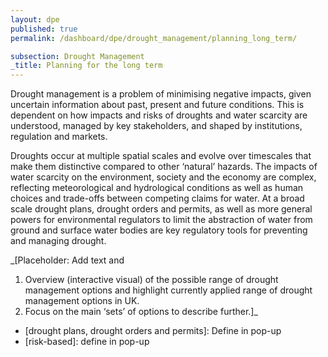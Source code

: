 ```yaml
---
layout: dpe
published: true
permalink: /dashboard/dpe/drought_management/planning_long_term/

subsection: Drought Management
_title: Planning for the long term
---
```

Drought management is a problem of minimising negative impacts, given uncertain information about past, present and future conditions. This is dependent on how impacts and risks of droughts and water scarcity are understood, managed by key stakeholders, and shaped by institutions, regulation and markets.

Droughts occur at multiple spatial scales and evolve over timescales that make them distinctive compared to other ‘natural’ hazards. The impacts of water scarcity on the environment, society and the economy are complex, reflecting meteorological and hydrological conditions as well as human choices and trade-offs between competing claims for water. At a broad scale drought plans, drought orders and permits, as well as more general powers for environmental regulators to limit the abstraction of water from ground and surface water bodies are key regulatory tools for preventing and managing drought.

_[Placeholder: Add text and
1. Overview (interactive visual) of the possible range of drought management options and highlight currently applied range of drought management options in UK.
2. Focus on the main ‘sets’ of options to describe further.]_

* [drought plans, drought orders and permits]: Define in pop-up
* [risk-based]: define in pop-up
